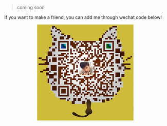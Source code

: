 > coming soon

If you want to make a friend, you can add me through wechat code below!

<p align="center"><img src="./src/other/imgs/wechat.png" alt="wechat" /></p>

